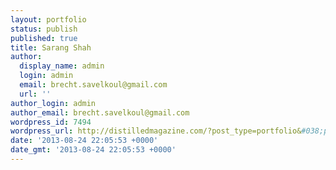 ```yaml
---
layout: portfolio
status: publish
published: true
title: Sarang Shah
author:
  display_name: admin
  login: admin
  email: brecht.savelkoul@gmail.com
  url: ''
author_login: admin
author_email: brecht.savelkoul@gmail.com
wordpress_id: 7494
wordpress_url: http://distilledmagazine.com/?post_type=portfolio&#038;p=7494
date: '2013-08-24 22:05:53 +0000'
date_gmt: '2013-08-24 22:05:53 +0000'
---
```


